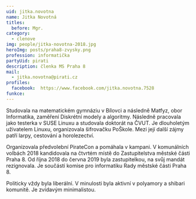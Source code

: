 ```yaml
---
uid: jitka.novotna
name: Jitka Novotná
titles:
  before: Mgr.
category:
  - clenove
img: people/jitka-novotna-2018.jpg
heroImg: posts/praha8-zvysky.png
profession: informatička
partyUid: pirati
description: členka MS Praha 8
mail:
  - jitka.novotna@pirati.cz
profiles:
  facebook:  https://www.facebook.com/jitka.novotna.7528
funkce:
---
```


Studovala na matematickém gymnáziu v Bílovci a následně Matfyz, obor Informatika, zaměření Diskrétní modely a algoritmy. Následně pracovala jako testerka v SUSE Linuxu a studovala doktorát na ČVUT. Je dlouholetým uživatelem Linuxu, organizovala šifrovačku PoŠkole. Mezi její další zájmy patří larpy, cestování a horolezectví.

Organizovala předvolební PirateCon a pomáhala v kampani. V komunálních volbách 2018 kandidovala na čtvrtém místě do Zastupitelstva městské části Praha 8. Od října 2018 do června 2019 byla zastupitelkou, na svůj mandát rezignovala. Je součástí komise pro informatiku Rady městské části Praha 8.

Politicky vždy byla liberální. V minulosti byla aktivní v polyamory a shibari komunitě. Je zvídavým minimalistou.


